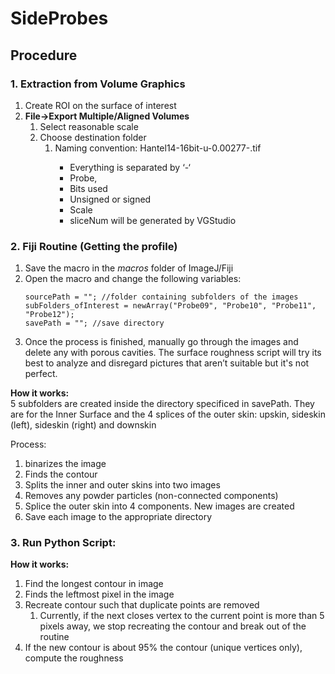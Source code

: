 # SideProbes

## Procedure
### 1. Extraction from Volume Graphics
1.	Create ROI on the surface of interest
2.	**File->Export Multiple/Aligned Volumes**
    1.	Select reasonable scale 
    1.	Choose destination folder 
        1.	Naming convention: Hantel14-16bit-u-0.00277-<sliceNum>.tif
            -	Everything is separated by ‘-‘
            -	Probe,
            -	Bits used
            -	Unsigned or signed 
            -	Scale
            -	sliceNum will be generated by VGStudio

### 2. Fiji Routine (Getting the profile)
1.  Save the macro in the *macros* folder of ImageJ/Fiji
1.  Open the macro and change the following variables: 
    ```
    sourcePath = ""; //folder containing subfolders of the images
    subFolders_ofInterest = newArray("Probe09", "Probe10", "Probe11", "Probe12");
    savePath = ""; //save directory
    ```
1.	Once the process is finished, manually go through the images and delete any with porous cavities. The surface roughness script will try its best to analyze and disregard pictures that aren’t suitable but it's not perfect.

**How it works:**  
5 subfolders are created inside the directory specificed in savePath. They are for the Inner Surface and the 4 splices of the outer skin: upskin, sideskin (left), sideskin (right) and downskin

Process:

1. binarizes the image
1. Finds the contour 
1. Splits the inner and outer skins into two images
1. Removes any powder particles (non-connected components)
1. Splice the outer skin into 4 components. New images are created
1. Save each image to the appropriate directory 

### 3. Run Python Script:

**How it works:**

1.	Find the longest contour in image
2.	Finds the leftmost pixel in the image 
3.	Recreate contour such that duplicate points are removed 
    1.	Currently, if the next closes vertex to the current point is more than 5 pixels away, we stop recreating the contour and break out of the routine 
4.	If the new contour is about 95% the contour (unique vertices only), compute the roughness 
